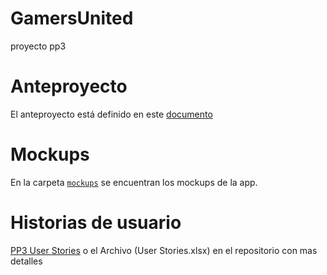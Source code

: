 # GamersUnited
proyecto pp3
# Anteproyecto
El anteproyecto está definido en este [documento](https://drive.google.com/file/d/1Qs5E6DYQLrGiizaLAWP8_3dCXG5wlk0d/view?usp=sharing)
# Mockups
En la carpeta [`mockups`](/mockups/) se encuentran los mockups de la app.
# Historias de usuario
[PP3 User Stories](https://github.com/users/germandgm/projects/1/views/1)
o
el Archivo (User Stories.xlsx) en el repositorio con mas detalles
